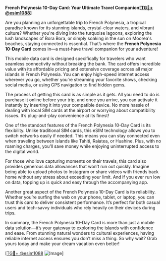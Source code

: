 **French Polynesia 10-Day Card: Your Ultimate Travel Companion[[TG💪+ @esim1088](https://t.me/s/esim1088)]**

Are you planning an unforgettable trip to French Polynesia, a tropical paradise known for its stunning islands, crystal-clear waters, and vibrant culture? Whether you're diving into the turquoise lagoons, exploring the lush landscapes of Bora Bora, or simply soaking in the sun on Moorea's beaches, staying connected is essential. That’s where the **French Polynesia 10-Day Card** comes in—a must-have travel companion for your adventure!

This mobile data card is designed specifically for travelers who want seamless connectivity without breaking the bank. The card offers incredible value with its affordable pricing and extensive coverage across all major islands in French Polynesia. You can enjoy high-speed internet access wherever you go, whether you’re streaming your favorite shows, checking social media, or using GPS navigation to find hidden gems.

The process of getting this card is as simple as it gets. All you need to do is purchase it online before your trip, and once you arrive, you can activate it instantly by inserting it into your compatible device. No more hassle of dealing with local SIM cards at the airport or worrying about compatibility issues. It’s plug-and-play convenience at its finest!

One of the standout features of the French Polynesia 10-Day Card is its flexibility. Unlike traditional SIM cards, this eSIM technology allows you to switch networks easily if needed. This means you can stay connected even when traveling between islands like Tahiti, Raiatea, or Huahine. Plus, with no roaming charges, you’ll save money while enjoying uninterrupted access to the digital world.

For those who love capturing moments on their travels, this card also provides generous data allowances that won’t run out quickly. Imagine being able to upload photos to Instagram or share videos with friends back home without any stress about exceeding your limit. And if you ever run low on data, topping up is quick and easy through the accompanying app.

Another great aspect of the French Polynesia 10-Day Card is its reliability. Whether you’re surfing the web on your phone, tablet, or laptop, you can trust this card to deliver consistent performance. It’s perfect for both casual users and tech-savvy individuals who rely heavily on their devices during trips.

In summary, the French Polynesia 10-Day Card is more than just a mobile data solution—it’s your gateway to exploring the islands with confidence and ease. From stunning natural wonders to cultural experiences, having reliable internet access ensures you don’t miss a thing. So why wait? Grab yours today and make your dream vacation even better!

[[TG💪+ @esim1088](https://t.me/s/esim1088) ![Image](https://i.postimg.cc/Y0z9fWf4/image.png)]